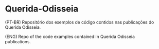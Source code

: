 # Querida-Odisseia

(PT-BR) Repositório dos exemplos de código contidos nas publicações do Querida Odisseia.

(ENG) Repo of the code examples contained in Querida Odisseia publications.

